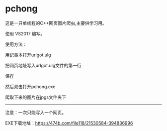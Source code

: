 # pchong
这是一只单线程的C++网页图片爬虫,主要供学习用。


使用 VS2017 编写。

使用方法：

用记事本打开urlgot.ulg

把网页地址写入urlgot.ulg文件的第一行

保存

然后双击打开pchong.exe

爬取下来的图片在jpgs文件夹下

---

注意：一次只能写入一个网页。

EXE下载地址：https://474b.com/file118/21530584-394836996
